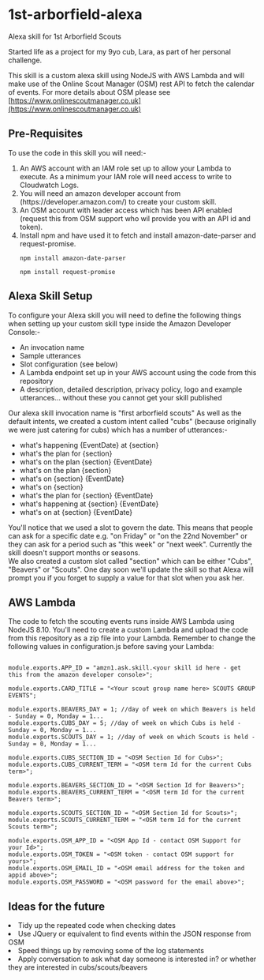 # 1st-arborfield-alexa
Alexa skill for 1st Arborfield Scouts

Started life as a project for my 9yo cub, Lara, as part of her personal challenge.

This skill is a custom alexa skill using NodeJS with AWS Lambda and will make use of the Online Scout Manager (OSM) rest API to fetch the calendar of events.  For more details about OSM please see [https://www.onlinescoutmanager.co.uk](https://www.onlinescoutmanager.co.uk)

<h2>Pre-Requisites</h2>
To use the code in this skill you will need:-

<ol><li>An AWS account with an IAM role set up to allow your Lambda to execute. As a minimum your IAM role will need access to write to Cloudwatch Logs.</li>
  <li>You will need an amazon developer account from (https://developer.amazon.com/) to create your custom skill.</li>
  <li>An OSM account with leader access which has been API enabled (request this from OSM support who wil provide you with an API id and token).</li>
<li>Install npm and have used it to fetch and install amazon-date-parser and request-promise.

<pre><code>npm install amazon-date-parser</code></pre>
<pre><code>npm install request-promise</code></pre
</li></ol>

<h2>Alexa Skill Setup</h2>
To configure your Alexa skill you will need to define the following things when setting up your custom skill type inside the Amazon Developer Console:-
<ul>
<li>An invocation name</l>
<li>Sample utterances</li>
<li>Slot configuration (see below)</li>
<li>A Lambda endpoint set up in your AWS account using the code from this repository</li>
<li>A description, detailed description, privacy policy, logo and example utterances... without these you cannot get your skill published</li>
</ul>

Our alexa skill invocation name is "first arborfield scouts"
As well as the default intents, we created a custom intent called "cubs" (because originally we were just catering for cubs) which has a number of utterances:-
<ul>
  <li>what's happening {EventDate} at {section}</li>
  <li>what's the plan for {section}</li>
  <li>what's on the plan {section} {EventDate}</li>
  <li>what's on the plan {section}</li>
  <li>what's on {section} {EventDate}</li>
  <li>what's on {section}</li>
  <li>what's the plan for {section} {EventDate}</li>
  <li>what's happening at {section} {EventDate}</li>
  <li>what's on at {section} {EventDate}</li></ul>
    
You'll notice that we used a slot to govern the date. This means that people can ask for a specific date e.g. "on Friday" or "on the 22nd November" or they can ask for a period such as "this week" or "next week".  Currently the skill doesn't support months or seasons.</br>
  
We also created a custom slot called "section" which can be either "Cubs", "Beavers" or "Scouts".  One day soon we'll update the skill so that Alexa will prompt you if you forget to supply a value for that slot when you ask her.

<h2>AWS Lambda</h2>
The code to fetch the scouting events runs inside AWS Lambda using NodeJS 8.10.  You'll need to create a custom Lambda and upload the code from this repository as a zip file into your Lambda.

Remember to change the following values in configuration.js before saving your Lambda:
<pre><code>
module.exports.APP_ID = "amzn1.ask.skill.&lt;your skill id here - get this from the amazon developer console&gt;";

module.exports.CARD_TITLE = "&lt;Your scout group name here&gt; SCOUTS GROUP EVENTS";

module.exports.BEAVERS_DAY = 1; //day of week on which Beavers is held - Sunday = 0, Monday = 1...
module.exports.CUBS_DAY = 5; //day of week on which Cubs is held - Sunday = 0, Monday = 1...
module.exports.SCOUTS_DAY = 1; //day of week on which Scouts is held - Sunday = 0, Monday = 1...

module.exports.CUBS_SECTION_ID = "&lt;OSM Section Id for Cubs&gt;";
module.exports.CUBS_CURRENT_TERM = "&lt;OSM term Id for the current Cubs term&gt;";

module.exports.BEAVERS_SECTION_ID = "&lt;OSM Section Id for Beavers&gt;";
module.exports.BEAVERS_CURRENT_TERM = "&lt;OSM term Id for the current Beavers term&gt;";

module.exports.SCOUTS_SECTION_ID = "&lt;OSM Section Id for Scouts&gt;";
module.exports.SCOUTS_CURRENT_TERM = "&lt;OSM term Id for the current Scouts term&gt;";

module.exports.OSM_APP_ID = "&lt;OSM App Id - contact OSM Support for your Id&gt;";
module.exports.OSM_TOKEN = "&lt;OSM token - contact OSM support for yours&gt;";
module.exports.OSM_EMAIL_ID = "&lt;OSM email address for the token and appid above&gt;";
module.exports.OSM_PASSWORD = "&lt;OSM password for the email above&gt;";
</code></pre>
  
  
  <h2>Ideas for the future</h2>
  <li>Tidy up the repeated code when checking dates</li>
  <li>Use JQuery or equivalent to find events within the JSON response from OSM</li>
  <li>Speed things up by removing some of the log statements</li>
  <li>Apply conversation to ask what day someone is interested in? or whether they are interested in cubs/scouts/beavers</li>
  </ul>
  
